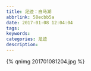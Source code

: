 ```yaml
---
title: 足迹：白马湖
abbrlink: 58ecbb5a
date: 2017-01-08 12:04:04
tags:
keywords:
categories: 足迹
description:
---
```

{% qnimg 201701081204.jpg %}
